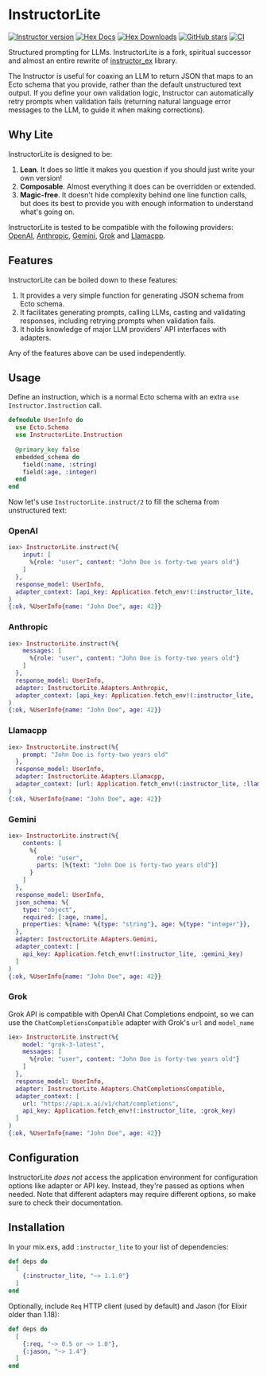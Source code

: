 # InstructorLite

[![Instructor version](https://img.shields.io/hexpm/v/instructor_lite.svg)](https://hex.pm/packages/instructor_lite)
[![Hex Docs](https://img.shields.io/badge/hex-docs-lightgreen.svg)](https://hexdocs.pm/instructor_lite/)
[![Hex Downloads](https://img.shields.io/hexpm/dt/instructor_lite)](https://hex.pm/packages/instructor_lite)
[![GitHub stars](https://img.shields.io/github/stars/martosaur/instructor_lite.svg)](https://github.com/martosaur/instructor_lite/stargazers)
[![CI](https://github.com/martosaur/instructor_lite/actions/workflows/ci.yml/badge.svg)](https://github.com/martosaur/instructor_lite/actions/workflows/ci.yml)

Structured prompting for LLMs. InstructorLite is a fork, spiritual successor and almost an entire rewrite of [instructor_ex](https://github.com/thmsmlr/instructor_ex) library.
 
The Instructor is useful for coaxing an LLM to return JSON that maps to an Ecto schema that you provide, rather than the default unstructured text output. If you define your own validation logic, Instructor can automatically retry prompts when validation fails (returning natural language error messages to the LLM, to guide it when making corrections).


## Why Lite

InstructorLite is designed to be:
1. **Lean**. It does so little it makes you question if you should just write your own version!
2. **Composable**. Almost everything it does can be overridden or extended.
3. **Magic-free**. It doesn't hide complexity behind one line function calls, but does its best to provide you with enough information to understand what's going on.

InstructorLite is tested to be compatible with the following providers:
[OpenAI](https://openai.com/api/), [Anthropic](https://www.anthropic.com/),
[Gemini](https://ai.google.dev/), [Grok](https://x.ai/) and
[Llamacpp](https://github.com/ggerganov/llama.cpp). 

## Features

InstructorLite can be boiled down to these features:
1. It provides a very simple function for generating JSON schema from Ecto schema.
2. It facilitates generating prompts, calling LLMs, casting and validating responses, including retrying prompts when validation fails.
3. It holds knowledge of major LLM providers' API interfaces with adapters.

Any of the features above can be used independently.

## Usage

Define an instruction, which is a normal Ecto schema with an extra `use Instructor.Instruction` call.

```elixir
defmodule UserInfo do
  use Ecto.Schema
  use InstructorLite.Instruction
  
  @primary_key false
  embedded_schema do
    field(:name, :string)
    field(:age, :integer)
  end
end
```

Now let's use `InstructorLite.instruct/2` to fill the schema from unstructured text:

<!-- tabs-open -->

### OpenAI

```elixir
iex> InstructorLite.instruct(%{
    input: [
      %{role: "user", content: "John Doe is forty-two years old"}
    ]
  },
  response_model: UserInfo,
  adapter_context: [api_key: Application.fetch_env!(:instructor_lite, :openai_key)]
)
{:ok, %UserInfo{name: "John Doe", age: 42}}
```

### Anthropic

```elixir
iex> InstructorLite.instruct(%{
    messages: [
      %{role: "user", content: "John Doe is forty-two years old"}
    ]
  },
  response_model: UserInfo,
  adapter: InstructorLite.Adapters.Anthropic,
  adapter_context: [api_key: Application.fetch_env!(:instructor_lite, :anthropic_key)]
)
{:ok, %UserInfo{name: "John Doe", age: 42}}
```

### Llamacpp

```elixir
iex> InstructorLite.instruct(%{
    prompt: "John Doe is forty-two years old"
  },
  response_model: UserInfo,
  adapter: InstructorLite.Adapters.Llamacpp,
  adapter_context: [url: Application.fetch_env!(:instructor_lite, :llamacpp_url)]
)
{:ok, %UserInfo{name: "John Doe", age: 42}}
```

### Gemini

```elixir
iex> InstructorLite.instruct(%{
    contents: [
      %{
        role: "user",
        parts: [%{text: "John Doe is forty-two years old"}]
      }
    ]
  },
  response_model: UserInfo,
  json_schema: %{
    type: "object",
    required: [:age, :name],
    properties: %{name: %{type: "string"}, age: %{type: "integer"}},
  },
  adapter: InstructorLite.Adapters.Gemini,
  adapter_context: [
    api_key: Application.fetch_env!(:instructor_lite, :gemini_key)
  ]
)
{:ok, %UserInfo{name: "John Doe", age: 42}}
```

### Grok

Grok API is compatible with OpenAI Chat Completions endpoint, so we can use
the `ChatCompletionsCompatible` adapter with Grok's `url` and `model_name`

```elixir
iex> InstructorLite.instruct(%{
    model: "grok-3-latest",
    messages: [
      %{role: "user", content: "John Doe is forty-two years old"}
    ]
  },
  response_model: UserInfo,
  adapter: InstructorLite.Adapters.ChatCompletionsCompatible,
  adapter_context: [
    url: "https://api.x.ai/v1/chat/completions",
    api_key: Application.fetch_env!(:instructor_lite, :grok_key)
  ]
)
{:ok, %UserInfo{name: "John Doe", age: 42}}
```

<!-- tabs-close -->

## Configuration

InstructorLite _does not_ access the application environment for configuration options like adapter or API key. Instead, they're passed as options when needed. Note that different adapters may require different options, so make sure to check their documentation.


## Installation

In your mix.exs, add `:instructor_lite` to your list of dependencies:

```elixir
def deps do
  [
    {:instructor_lite, "~> 1.1.0"}
  ]
end
```

Optionally, include `Req` HTTP client (used by default) and Jason (for Elixir older than 1.18):

```elixir
def deps do
  [
    {:req, "~> 0.5 or ~> 1.0"},
    {:jason, "~> 1.4"}
  ]
end
```

